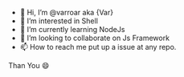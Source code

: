 - 👋 Hi, I’m @varroar aka {Var}
- 👀 I’m interested in Shell
- 🌱 I’m currently learning NodeJs
- 💞️ I’m looking to collaborate on Js Framework
- 📫 How to reach me put up a issue at any repo.

Than You :smile:

<!---
varroar/varroar is a ✨ special ✨ repository because its `README.md` (this file) appears on your GitHub profile.
You can click the Preview link to take a look at your changes.
--->
